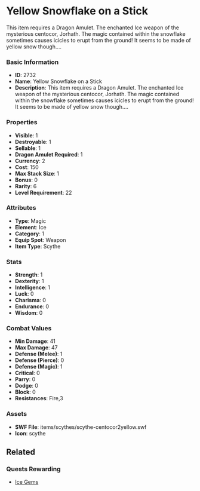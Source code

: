 # Yellow Snowflake on a Stick

This item requires a Dragon Amulet. The enchanted Ice weapon of the mysterious centocor, Jorhath. The magic contained within the snowflake sometimes causes icicles to erupt from the ground! It seems to be made of yellow snow though....

### Basic Information

- **ID**: 2732
- **Name**: Yellow Snowflake on a Stick
- **Description**: This item requires a Dragon Amulet. The enchanted Ice weapon of the mysterious centocor, Jorhath. The magic contained within the snowflake sometimes causes icicles to erupt from the ground! It seems to be made of yellow snow though....

### Properties

- **Visible**: 1
- **Destroyable**: 1
- **Sellable**: 1
- **Dragon Amulet Required**: 1
- **Currency**: 2
- **Cost**: 150
- **Max Stack Size**: 1
- **Bonus**: 0
- **Rarity**: 6
- **Level Requirement**: 22

### Attributes

- **Type**: Magic
- **Element**: Ice
- **Category**: 1
- **Equip Spot**: Weapon
- **Item Type**: Scythe

### Stats

- **Strength**: 1
- **Dexterity**: 1
- **Intelligence**: 1
- **Luck**: 0
- **Charisma**: 0
- **Endurance**: 0
- **Wisdom**: 0

### Combat Values

- **Min Damage**: 41
- **Max Damage**: 47
- **Defense (Melee)**: 1
- **Defense (Pierce)**: 0
- **Defense (Magic)**: 1
- **Critical**: 0
- **Parry**: 0
- **Dodge**: 0
- **Block**: 0
- **Resistances**: Fire,3

### Assets

- **SWF File**: items/scythes/scythe-centocor2yellow.swf
- **Icon**: scythe

## Related

### Quests Rewarding

- [Ice Gems](../quests/473-ice-gems.md)

